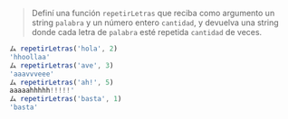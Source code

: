 > Definí una función `repetirLetras` que reciba como argumento un string `palabra` y un número entero `cantidad`, y devuelva una string donde cada letra de `palabra` esté repetida `cantidad` de veces.
>
```javascript
ム repetirLetras('hola', 2)
'hhoollaa'
ム repetirLetras('ave', 3)
'aaavvveee'
ム repetirLetras('ah!', 5)
aaaaahhhhh!!!!!'
ム repetirLetras('basta', 1)
'basta'
```